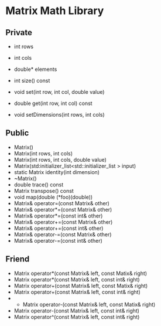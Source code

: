 # Matrix Math Library
## Private
- int rows
- int cols
- double* elements


- int size() const

- void set(int row, int col, double value)
- double get(int row, int col) const
- void setDimensions(int rows, int cols)

## Public
- Matrix()
- Matrix(int rows, int cols)
- Matrix(int rows, int cols, double value)
- Matrix(std:initializer_list<std::initializer_list<double> > input)
- static Matrix identity(int dimension)
- ~Matrix()
- double trace() const
- Matrix transpose() const
- void map(double (*foo)(double))
- Matrix& operator=(const Matrix& other)
- Matrix& operator*=(const Matrix& other)
- Matrix& operator*=(const int& other)
- Matrix& operator+=(const Matrix& other)
- Matrix& operator+=(const int& other)
- Matrix& operator-=(const Matrix& other)
- Matrix& operator-=(const int& other)


## Friend
- Matrix operator*(const Matrix& left, const Matix& right)
- Matrix operator*(const Matrix& left, const int& right)
- Matrix operator+(const Matrix& left, const Matix& right)
- Matrix operator+(const Matrix& left, const int& right)
- - Matrix operator-(const Matrix& left, const Matix& right)
- Matrix operator-(const Matrix& left, const int& right)
- Matrix operator^(const Matrix& left, const int& right)
